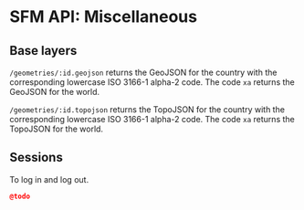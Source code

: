 # SFM API: Miscellaneous

## Base layers

`/geometries/:id.geojson` returns the GeoJSON for the country with the corresponding lowercase ISO 3166-1 alpha-2 code. The code `xa` returns the GeoJSON for the world.

`/geometries/:id.topojson` returns the TopoJSON for the country with the corresponding lowercase ISO 3166-1 alpha-2 code. The code `xa` returns the TopoJSON for the world.

## Sessions

To log in and log out.

```json
@todo
```
